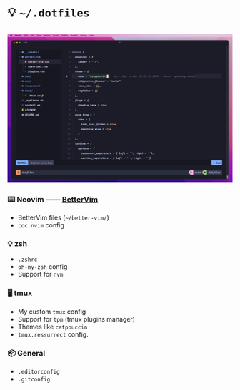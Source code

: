 # :bulb: `~/.dotfiles`
<h2 align="center">
  <img width="920" src="./__assets/preview-5.png" />
  <br>
 </h2>

### ⌨️ Neovim —— [BetterVim](https://bettervim.com)
- BetterVim files (`~/better-vim/`)
- `coc.nvim` config

### 💡 zsh
  - `.zshrc`
  - `oh-my-zsh` config
  - Support for `nvm`

### 🖥️ tmux
  - My custom `tmux` config
  - Support for `tpm` (tmux plugins manager)
  - Themes like `catppuccin`
  - `tmux.ressurrect` config.

### 📦 General
  - `.editorconfig`
  - `.gitconfig`
